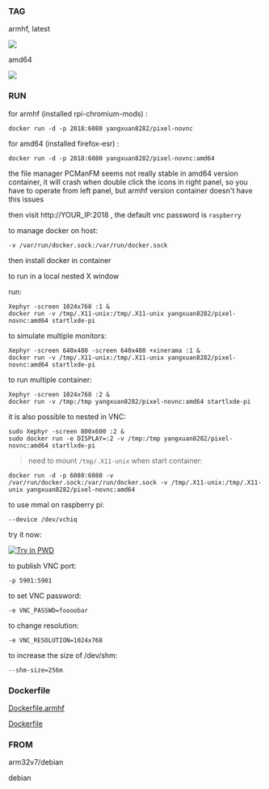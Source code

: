 ### TAG

armhf, latest

[![](https://images.microbadger.com/badges/image/yangxuan8282/pixel-novnc.svg)](https://microbadger.com/images/yangxuan8282/pixel-novnc "Get your own image badge on microbadger.com")

amd64

[![](https://images.microbadger.com/badges/image/yangxuan8282/pixel-novnc:amd64.svg)](https://microbadger.com/images/yangxuan8282/pixel-novnc:amd64 "Get your own image badge on microbadger.com")

### RUN

for armhf (installed rpi-chromium-mods) :

```
docker run -d -p 2018:6080 yangxuan8282/pixel-novnc
```

for amd64 (installed firefox-esr) :

```
docker run -d -p 2018:6080 yangxuan8282/pixel-novnc:amd64
```

the file manager PCManFM seems not really stable in amd64 version container, it will crash when double click the icons in right panel, so you have to operate from left panel, but armhf version container doesn't have this issues 

then visit http://YOUR_IP:2018 , the default vnc password is `raspberry`

to manage docker on host:

```
-v /var/run/docker.sock:/var/run/docker.sock
```

then install docker in container

to run in a local nested X window

run:

```
Xephyr -screen 1024x768 :1 &
docker run -v /tmp/.X11-unix:/tmp/.X11-unix yangxuan8282/pixel-novnc:amd64 startlxde-pi
```

to simulate multiple monitors:

```
Xephyr -screen 640x480 -screen 640x480 +xinerama :1 &
docker run -v /tmp/.X11-unix:/tmp/.X11-unix yangxuan8282/pixel-novnc:amd64 startlxde-pi
```

to run multiple container:

```
Xephyr -screen 1024x768 :2 &
docker run -v /tmp:/tmp yangxuan8282/pixel-novnc:amd64 startlxde-pi
```

it is also possible to nested in VNC:

```
sudo Xephyr -screen 800x600 :2 &
sudo docker run -e DISPLAY=:2 -v /tmp:/tmp yangxuan8282/pixel-novnc:amd64 startlxde-pi
```

> need to mount `/tmp/.X11-unix` when start container:

```
docker run -d -p 6080:6080 -v /var/run/docker.sock:/var/run/docker.sock -v /tmp/.X11-unix:/tmp/.X11-unix yangxuan8282/pixel-novnc:amd64
```

to use mmal on raspberry pi:

```
--device /dev/vchiq
```

try it now:

[![Try in PWD](https://github.com/play-with-docker/stacks/raw/cff22438cb4195ace27f9b15784bbb497047afa7/assets/images/button.png)](http://play-with-docker.com?stack=https://raw.githubusercontent.com/yangxuan8282/docker-image/master/raspbian-novnc/stack.yml)

to publish VNC port:

```
-p 5901:5901
```

to set VNC password:

```
-e VNC_PASSWD=foooobar
```

to change resolution:

```
-e VNC_RESOLUTION=1024x768
```

to increase the size of /dev/shm:

```
--shm-size=256m
```

### Dockerfile

[Dockerfile.armhf](https://github.com/yangxuan8282/docker-image/blob/master/raspbian-novnc/Dockerfile.armhf)

[Dockerfile](https://github.com/yangxuan8282/docker-image/blob/master/raspbian-novnc/Dockerfile)

### FROM

arm32v7/debian

debian
